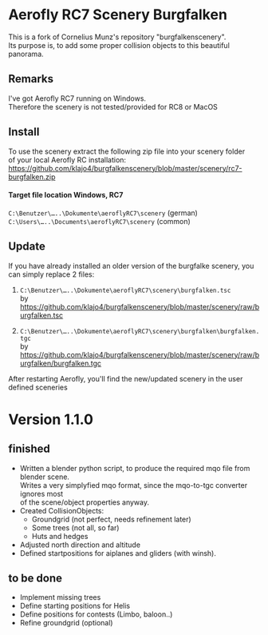 # Aerofly RC7 Scenery Burgfalken
This is a fork of Cornelius Munz's repository "burgfalkenscenery".  
Its purpose is, to add some proper collision objects to this beautiful panorama.

## Remarks
I've got Aerofly RC7 running on Windows.  
Therefore the scenery is not tested/provided for RC8 or MacOS


## Install
To use the scenery extract the following zip file into your scenery folder   
of your local Aerofly RC installation:  
https://github.com/klajo4/burgfalkenscenery/blob/master/scenery/rc7-burgfalken.zip


#### Target file location Windows, RC7
```C:\Benutzer\…..\Dokumente\aeroflyRC7\scenery``` (german)  
```C:\Users\…..\Documents\aeroflyRC7\scenery```    (common)


## Update
If you have already installed an older version of the burgfalke scenery, you can simply replace 2 files:
1.	```C:\Benutzer\…..\Dokumente\aeroflyRC7\scenery\burgfalken.tsc```  
	by https://github.com/klajo4/burgfalkenscenery/blob/master/scenery/raw/burgfalken.tsc
	
2.	```C:\Benutzer\…..\Dokumente\aeroflyRC7\scenery\burgfalken\burgfalken.tgc```   
	by https://github.com/klajo4/burgfalkenscenery/blob/master/scenery/raw/burgfalken/burgfalken.tgc 



After restarting Aerofly, you'll find the new/updated scenery in the user defined sceneries




# Version 1.1.0

## finished
- Written a blender python script, to produce the required mqo file from blender scene.  
  Writes a very simplyfied mqo format, since the mqo-to-tgc converter ignores most   
  of the scene/object properties anyway.
- Created CollisionObjects:
	- Groundgrid (not perfect, needs refinement later)
	- Some trees (not all, so far)
	- Huts and hedges
- Adjusted north direction and altitude 
- Defined startpositions for aiplanes and gliders (with winsh).

## to be done
- Implement missing trees 
- Define starting positions for Helis
- Define positions for contests (Limbo, baloon..)
- Refine groundgrid (optional)

